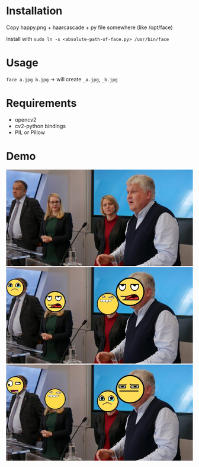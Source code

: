 # Installation
Copy happy.png + haarcascade + py file somewhere (like /opt/face)

Install with `sudo ln -s <absolute-path-of-face.py> /usr/bin/face` 

# Usage
`face a.jpg b.jpg` -> will create `_a.jpg`, `_b.jpg`

# Requirements
* opencv2
* cv2-python bindings
* PIL or Pillow

# Demo
![before](before.jpg) ![after](after1.jpg) ![after](after2.jpg)